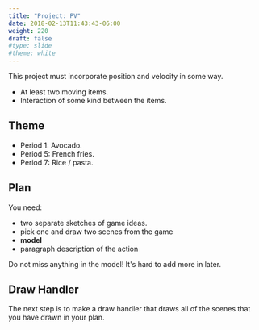 ```yaml
---
title: "Project: PV"
date: 2018-02-13T11:43:43-06:00
weight: 220
draft: false
#type: slide
#theme: white
---
```


This project must incorporate position and velocity in some way. 

* At least two moving items. 
* Interaction of some kind between the items.

## Theme

* Period 1: Avocado.
* Period 5: French fries.
* Period 7: Rice / pasta.

## Plan

You need:

* two separate sketches of game ideas.
* pick one and draw two scenes from the game
* **model**
* paragraph description of the action

Do not miss anything in the model! It's hard to add more in later.

## Draw Handler

The next step is to make a draw handler that draws all of the scenes
that you have drawn in your plan.

